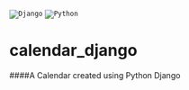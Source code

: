 <code>![Django](https://img.shields.io/badge/django-%23092E20.svg?style=for-the-badge&logo=django&logoColor=white)</code>
<code>![Python](https://img.shields.io/badge/python-3670A0?style=for-the-badge&logo=python&logoColor=ffdd54)
</code>
# calendar_django
####A Calendar created using Python Django
